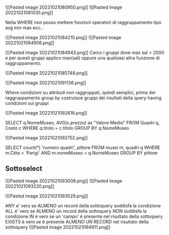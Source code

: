 ![[Pasted image 20221021080950.png]]
![[Pasted image 20221021081035.png]]

Nella WHERE non posso mettere funzioni operatori di raggruppamento tipo avg min max ecc..

![[Pasted image 20221021084210.png]]
![[Pasted image 20221021084906.png]]

![[Pasted image 20221021084943.png]]
Cerco i gruppi dove max sal > 2000 e per questi gruppi applico max(sal) oppure una qualsiasi altra funzione di raggruppamento.

![[Pasted image 20221021085749.png]]

![[Pasted image 20221021091136.png]]

Where condizioni su attributi non raggruppati, quindi semplici, prima del raggruppamento
group by costruisce gruppi dei risultati della query
having condizioni sui gruppi


![[Pasted image 20221021092618.png]]

SELECT q.NomeMuseo, AVG(c.prezzo) as "Valore Medio"
FROM Quadri q, Costo c
WHERE q.titolo = c.titolo
GROUP BY q.NomeMuseo


![[Pasted image 20221021092752.png]]

SELECT count(\*) 'numero quadri', pittore
FROM musei m, quadri q
WHERE m.Citta = 'Parigi' AND m.nomeMuseo = q.NomeMuseo
GROUP BY pittore

## Sottoselect
![[Pasted image 20221021093008.png]]
![[Pasted image 20221021093220.png]]

![[Pasted image 20221021093529.png]]

ANY e' vero se ALMENO un record della sottoquery soddisfa la condizione
ALL e' vero se ALMENO un record della sottoquery NON soddisfa la condizione
IN è vero se un 'campo' è presente nel risultato della sottoquery
EXISTS è vero se è presente ALMENO UN RECORD nel risultato della sottoquery
![[Pasted image 20221021094911.png]]
